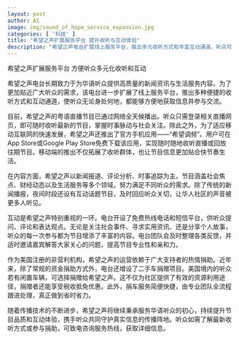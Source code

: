 ```yaml
---
layout: post
author: AI
image: img/sound_of_hope_service_expansion.jpg
categories: [ '科技' ]
title: "希望之声扩展服务平台 提升收听与互动体验"  
description: "希望之声电台扩展线上服务平台，推出多元收听方式和丰富互动通道。听众可通过网页、手机App和全天候粤语直播，随时掌握新闻资讯并参与节目交流。同时，开设免费热线和短信平台，听众可提问评论、分享观点。新增二手车捐赠项目，为社区资源再利用提供便捷途径。希望之声致力服务华语听众，提升节目品质与互动体验。"
---
```

希望之声扩展服务平台 方便听众多元化收听和互动

希望之声电台长期致力于为华语听众提供高质量的新闻资讯与生活服务内容。为了更加贴近广大听众的需求，该电台进一步扩展了线上服务平台，推出多种便捷的收听方式和互动通道，使听众无论身处何地，都能够方便地获取信息并参与交流。

目前，希望之声的粤语直播节目已通过网络全天候播出。听众只需登录相关直播网页，即可随时收听最新的节目，掌握时事脉动与社会关注。除此之外，为了适应移动互联网的快速发展，希望之声还推出了官方手机应用——“希望调频”。用户可在App Store或Google Play Store免费下载该应用，实现随时随地收听直播或回放往期节目。移动端的推出不仅拓展了收听群体，也让节目信息更加贴合快节奏生活。

在内容方面，希望之声以新闻报道、评论分析、时事追踪为主，节目涵盖社会焦点、财经动态以及生活服务等多个领域，努力满足不同听众的需求。除了传统的新闻播报，夜间时段还设有互动话题节目，及时回应听众关切，让华人社区的声音被更多人听见。

互动是希望之声特别重视的一环。电台开设了免费热线电话和短信平台，供听众提问、评论和表达观点。无论是关注社会事件、寻求实用资讯、还是分享个人故事，听众的每一次参与都为节目增添了丰富的内容。电台团队会及时整理各类反馈，并适时邀请嘉宾解答大家关心的问题，提高节目专业性和亲和力。

作为美国注册的非营利机构，希望之声的运营依赖于广大支持者的热情捐助。近年来，除了常规的资金捐助方式外，电台还增设了二手车捐赠项目。美国境内的听众若有闲置车辆，可选择捐赠给希望之声。这不仅为社区提供了有效的资源利用途径，捐赠者还能享受税收抵免优惠。此外，捐车服务简便快捷，由专业团队全流程跟进处理，真正做到省时省力。

随着传播技术的不断进步，希望之声将继续秉承服务华语听众的初心，持续提升节目品质和互动体验，携手听众共同守护真实信息的传播阵地。听众如需了解最新收听方式或参与捐助，可致电咨询服务热线，获取详细信息。
